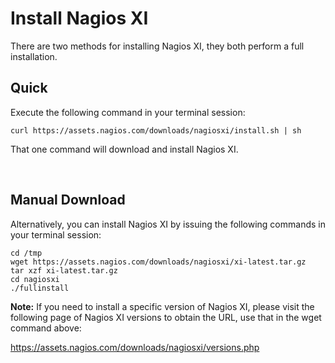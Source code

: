 # Install Nagios XI

There are two methods for installing Nagios XI, they both perform a full installation.

## Quick

Execute the following command in your terminal session:

```
curl https://assets.nagios.com/downloads/nagiosxi/install.sh | sh
```

That one command will download and install Nagios XI.

<br />

## Manual Download

Alternatively, you can install Nagios XI by issuing the following commands in your terminal session:

```
cd /tmp
wget https://assets.nagios.com/downloads/nagiosxi/xi-latest.tar.gz
tar xzf xi-latest.tar.gz
cd nagiosxi
./fullinstall
```

**Note:** If you need to install a specific version of Nagios XI, please visit the following page of Nagios XI
versions to obtain the URL, use that in the wget command above:

https://assets.nagios.com/downloads/nagiosxi/versions.php


